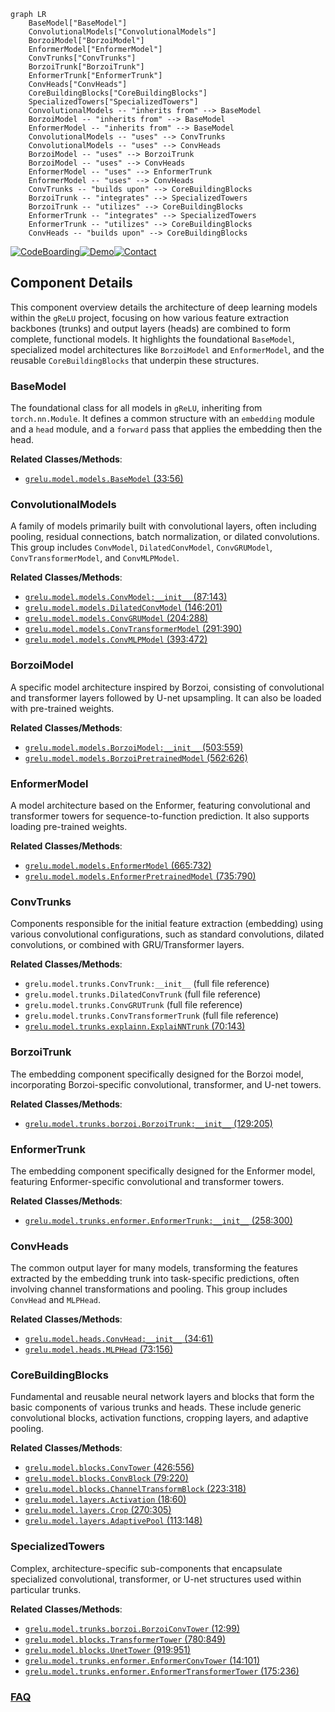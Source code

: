 ```mermaid
graph LR
    BaseModel["BaseModel"]
    ConvolutionalModels["ConvolutionalModels"]
    BorzoiModel["BorzoiModel"]
    EnformerModel["EnformerModel"]
    ConvTrunks["ConvTrunks"]
    BorzoiTrunk["BorzoiTrunk"]
    EnformerTrunk["EnformerTrunk"]
    ConvHeads["ConvHeads"]
    CoreBuildingBlocks["CoreBuildingBlocks"]
    SpecializedTowers["SpecializedTowers"]
    ConvolutionalModels -- "inherits from" --> BaseModel
    BorzoiModel -- "inherits from" --> BaseModel
    EnformerModel -- "inherits from" --> BaseModel
    ConvolutionalModels -- "uses" --> ConvTrunks
    ConvolutionalModels -- "uses" --> ConvHeads
    BorzoiModel -- "uses" --> BorzoiTrunk
    BorzoiModel -- "uses" --> ConvHeads
    EnformerModel -- "uses" --> EnformerTrunk
    EnformerModel -- "uses" --> ConvHeads
    ConvTrunks -- "builds upon" --> CoreBuildingBlocks
    BorzoiTrunk -- "integrates" --> SpecializedTowers
    BorzoiTrunk -- "utilizes" --> CoreBuildingBlocks
    EnformerTrunk -- "integrates" --> SpecializedTowers
    EnformerTrunk -- "utilizes" --> CoreBuildingBlocks
    ConvHeads -- "builds upon" --> CoreBuildingBlocks
```
[![CodeBoarding](https://img.shields.io/badge/Generated%20by-CodeBoarding-9cf?style=flat-square)](https://github.com/CodeBoarding/GeneratedOnBoardings)[![Demo](https://img.shields.io/badge/Try%20our-Demo-blue?style=flat-square)](https://www.codeboarding.org/demo)[![Contact](https://img.shields.io/badge/Contact%20us%20-%20contact@codeboarding.org-lightgrey?style=flat-square)](mailto:contact@codeboarding.org)

## Component Details

This component overview details the architecture of deep learning models within the `gReLU` project, focusing on how various feature extraction backbones (trunks) and output layers (heads) are combined to form complete, functional models. It highlights the foundational `BaseModel`, specialized model architectures like `BorzoiModel` and `EnformerModel`, and the reusable `CoreBuildingBlocks` that underpin these structures.

### BaseModel
The foundational class for all models in `gReLU`, inheriting from `torch.nn.Module`. It defines a common structure with an `embedding` module and a `head` module, and a `forward` pass that applies the embedding then the head.


**Related Classes/Methods**:

- <a href="https://github.com/Genentech/gReLU/blob/master/src/grelu/model/models.py#L33-L56" target="_blank" rel="noopener noreferrer">`grelu.model.models.BaseModel` (33:56)</a>


### ConvolutionalModels
A family of models primarily built with convolutional layers, often including pooling, residual connections, batch normalization, or dilated convolutions. This group includes `ConvModel`, `DilatedConvModel`, `ConvGRUModel`, `ConvTransformerModel`, and `ConvMLPModel`.


**Related Classes/Methods**:

- <a href="https://github.com/Genentech/gReLU/blob/master/src/grelu/model/models.py#L87-L143" target="_blank" rel="noopener noreferrer">`grelu.model.models.ConvModel:__init__` (87:143)</a>
- <a href="https://github.com/Genentech/gReLU/blob/master/src/grelu/model/models.py#L146-L201" target="_blank" rel="noopener noreferrer">`grelu.model.models.DilatedConvModel` (146:201)</a>
- <a href="https://github.com/Genentech/gReLU/blob/master/src/grelu/model/models.py#L204-L288" target="_blank" rel="noopener noreferrer">`grelu.model.models.ConvGRUModel` (204:288)</a>
- <a href="https://github.com/Genentech/gReLU/blob/master/src/grelu/model/models.py#L291-L390" target="_blank" rel="noopener noreferrer">`grelu.model.models.ConvTransformerModel` (291:390)</a>
- <a href="https://github.com/Genentech/gReLU/blob/master/src/grelu/model/models.py#L393-L472" target="_blank" rel="noopener noreferrer">`grelu.model.models.ConvMLPModel` (393:472)</a>


### BorzoiModel
A specific model architecture inspired by Borzoi, consisting of convolutional and transformer layers followed by U-net upsampling. It can also be loaded with pre-trained weights.


**Related Classes/Methods**:

- <a href="https://github.com/Genentech/gReLU/blob/master/src/grelu/model/models.py#L503-L559" target="_blank" rel="noopener noreferrer">`grelu.model.models.BorzoiModel:__init__` (503:559)</a>
- <a href="https://github.com/Genentech/gReLU/blob/master/src/grelu/model/models.py#L562-L626" target="_blank" rel="noopener noreferrer">`grelu.model.models.BorzoiPretrainedModel` (562:626)</a>


### EnformerModel
A model architecture based on the Enformer, featuring convolutional and transformer towers for sequence-to-function prediction. It also supports loading pre-trained weights.


**Related Classes/Methods**:

- <a href="https://github.com/Genentech/gReLU/blob/master/src/grelu/model/models.py#L665-L732" target="_blank" rel="noopener noreferrer">`grelu.model.models.EnformerModel` (665:732)</a>
- <a href="https://github.com/Genentech/gReLU/blob/master/src/grelu/model/models.py#L735-L790" target="_blank" rel="noopener noreferrer">`grelu.model.models.EnformerPretrainedModel` (735:790)</a>


### ConvTrunks
Components responsible for the initial feature extraction (embedding) using various convolutional configurations, such as standard convolutions, dilated convolutions, or combined with GRU/Transformer layers.


**Related Classes/Methods**:

- `grelu.model.trunks.ConvTrunk:__init__` (full file reference)
- `grelu.model.trunks.DilatedConvTrunk` (full file reference)
- `grelu.model.trunks.ConvGRUTrunk` (full file reference)
- `grelu.model.trunks.ConvTransformerTrunk` (full file reference)
- <a href="https://github.com/Genentech/gReLU/blob/master/src/grelu/model/trunks/explainn.py#L70-L143" target="_blank" rel="noopener noreferrer">`grelu.model.trunks.explainn.ExplaiNNTrunk` (70:143)</a>


### BorzoiTrunk
The embedding component specifically designed for the Borzoi model, incorporating Borzoi-specific convolutional, transformer, and U-net towers.


**Related Classes/Methods**:

- <a href="https://github.com/Genentech/gReLU/blob/master/src/grelu/model/trunks/borzoi.py#L129-L205" target="_blank" rel="noopener noreferrer">`grelu.model.trunks.borzoi.BorzoiTrunk:__init__` (129:205)</a>


### EnformerTrunk
The embedding component specifically designed for the Enformer model, featuring Enformer-specific convolutional and transformer towers.


**Related Classes/Methods**:

- <a href="https://github.com/Genentech/gReLU/blob/master/src/grelu/model/trunks/enformer.py#L258-L300" target="_blank" rel="noopener noreferrer">`grelu.model.trunks.enformer.EnformerTrunk:__init__` (258:300)</a>


### ConvHeads
The common output layer for many models, transforming the features extracted by the embedding trunk into task-specific predictions, often involving channel transformations and pooling. This group includes `ConvHead` and `MLPHead`.


**Related Classes/Methods**:

- <a href="https://github.com/Genentech/gReLU/blob/master/src/grelu/model/heads.py#L34-L61" target="_blank" rel="noopener noreferrer">`grelu.model.heads.ConvHead:__init__` (34:61)</a>
- <a href="https://github.com/Genentech/gReLU/blob/master/src/grelu/model/heads.py#L73-L156" target="_blank" rel="noopener noreferrer">`grelu.model.heads.MLPHead` (73:156)</a>


### CoreBuildingBlocks
Fundamental and reusable neural network layers and blocks that form the basic components of various trunks and heads. These include generic convolutional blocks, activation functions, cropping layers, and adaptive pooling.


**Related Classes/Methods**:

- <a href="https://github.com/Genentech/gReLU/blob/master/src/grelu/model/blocks.py#L426-L556" target="_blank" rel="noopener noreferrer">`grelu.model.blocks.ConvTower` (426:556)</a>
- <a href="https://github.com/Genentech/gReLU/blob/master/src/grelu/model/blocks.py#L79-L220" target="_blank" rel="noopener noreferrer">`grelu.model.blocks.ConvBlock` (79:220)</a>
- <a href="https://github.com/Genentech/gReLU/blob/master/src/grelu/model/blocks.py#L223-L318" target="_blank" rel="noopener noreferrer">`grelu.model.blocks.ChannelTransformBlock` (223:318)</a>
- <a href="https://github.com/Genentech/gReLU/blob/master/src/grelu/model/layers.py#L18-L60" target="_blank" rel="noopener noreferrer">`grelu.model.layers.Activation` (18:60)</a>
- <a href="https://github.com/Genentech/gReLU/blob/master/src/grelu/model/layers.py#L270-L305" target="_blank" rel="noopener noreferrer">`grelu.model.layers.Crop` (270:305)</a>
- <a href="https://github.com/Genentech/gReLU/blob/master/src/grelu/model/layers.py#L113-L148" target="_blank" rel="noopener noreferrer">`grelu.model.layers.AdaptivePool` (113:148)</a>


### SpecializedTowers
Complex, architecture-specific sub-components that encapsulate specialized convolutional, transformer, or U-net structures used within particular trunks.


**Related Classes/Methods**:

- <a href="https://github.com/Genentech/gReLU/blob/master/src/grelu/model/trunks/borzoi.py#L12-L99" target="_blank" rel="noopener noreferrer">`grelu.model.trunks.borzoi.BorzoiConvTower` (12:99)</a>
- <a href="https://github.com/Genentech/gReLU/blob/master/src/grelu/model/blocks.py#L780-L849" target="_blank" rel="noopener noreferrer">`grelu.model.blocks.TransformerTower` (780:849)</a>
- <a href="https://github.com/Genentech/gReLU/blob/master/src/grelu/model/blocks.py#L919-L951" target="_blank" rel="noopener noreferrer">`grelu.model.blocks.UnetTower` (919:951)</a>
- <a href="https://github.com/Genentech/gReLU/blob/master/src/grelu/model/trunks/enformer.py#L14-L101" target="_blank" rel="noopener noreferrer">`grelu.model.trunks.enformer.EnformerConvTower` (14:101)</a>
- <a href="https://github.com/Genentech/gReLU/blob/master/src/grelu/model/trunks/enformer.py#L175-L236" target="_blank" rel="noopener noreferrer">`grelu.model.trunks.enformer.EnformerTransformerTower` (175:236)</a>




### [FAQ](https://github.com/CodeBoarding/GeneratedOnBoardings/tree/main?tab=readme-ov-file#faq)
